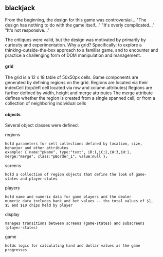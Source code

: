 ## blackjack

From the beginning, the design for this game was controversial...
"The design has nothing to do with the game itself..."
"It's overly complicated..."
"It's not responsive..."

The critiques were valid, but the design was motivated by primarily by curiosity and experimentation.  Why a grid?  Specifically: to explore a thinking-outside-the-box approach to a familiar game, and to encounter and practice a challenging form of DOM manipulation and management.

#### grid

The grid is a 12 x 18 table of 50x50px cells.
Game components are generated by defining regions on the grid.
Regions are located via their indexCell (top/left cell located via row and column attributes)
Regions are further defined by width, height and merge attributes
The merge attribute defines whether the region is created from a single spanned cell, or from a collection of neighboring individual cells

#### objects

Several object classes were defined:

regions

	hold parameters for cell collections defined by location, size, behavior and other attributes
	example: { name:"pName", type:"text", iR:1,iC:2,iW:3,iH:1, merge:"merge", class:"pBorder_1", value:null };

screens

	hold a collection of region objects that define the look of game-states and player-states
players

	hold name and numeric data for game players and the dealer
	numeric data includes bank and bet values -- the total values of $1, $5 and $10 chips held by player
display

	manages transitions between screens (game-states) and subscreens (player-states)
game

	holds logic for calculating hand and dollar values as the game progresses
